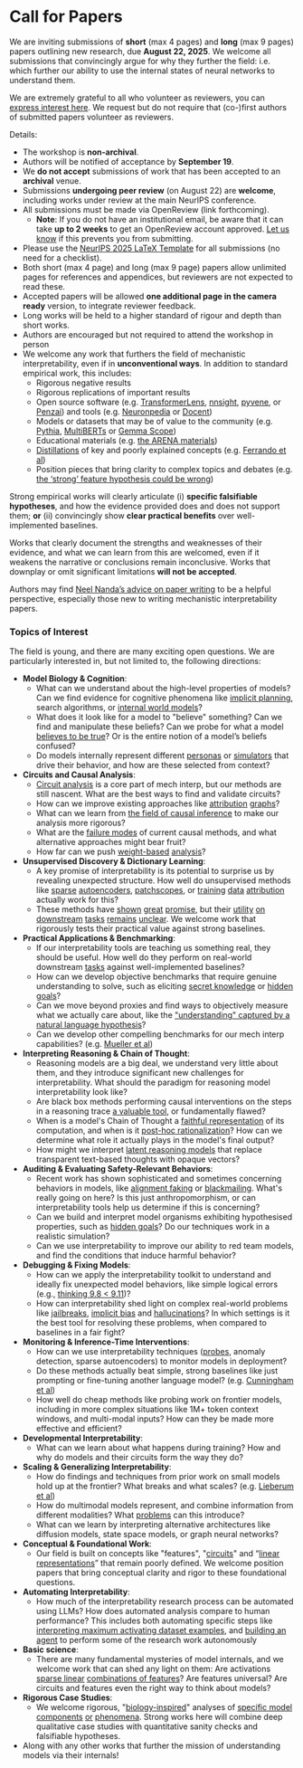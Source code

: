 # Call for Papers
We are inviting submissions of **short** (max 4 pages) and **long** (max 9 pages) papers outlining new research, due **August 22, 2025**. We welcome all submissions that convincingly argue for why they further the field: i.e. which further our ability to use the internal states of neural networks to understand them. 

We are extremely grateful to all who volunteer as reviewers, you can [express interest here](https://www.google.com/url?q=https://docs.google.com/forms/d/e/1FAIpQLSdiw1SJllzoTz_nqzDTzTOGb9DV3W_truQyh-WvYj_QGIi7Mg/viewform?usp%3Ddialog&sa=D&source=editors&ust=1752602850531350&usg=AOvVaw24YWs7L-b65M_XIev8z0Bq). We request but do not require that (co-)first authors of submitted papers volunteer as reviewers. 

Details: 
* The workshop is **non-archival**.
* Authors will be notified of acceptance by **September 19**.
* We **do not accept** submissions of work that has been accepted to an **archival** venue.
* Submissions **undergoing peer review** (on August 22) are **welcome**, including works under review at the main NeurIPS conference.
* All submissions must be made via OpenReview (link forthcoming).
  * **Note**: If you do not have an institutional email, be aware that it can take **up to 2 weeks** to get an OpenReview account approved. [Let us know](mailto:neurips2025@mechinterpworkshop.com) if this prevents you from submitting.
* Please use the [NeurIPS 2025 LaTeX Template](https://www.google.com/url?q=https://media.neurips.cc/Conferences/NeurIPS2025/Styles.zip&sa=D&source=editors&ust=1752602850533845&usg=AOvVaw2sFJdlEnlUSWp-esLyMydt) for all submissions (no need for a checklist).
* Both short (max 4 page) and long (max 9 page) papers allow unlimited pages for references and appendices, but reviewers are not expected to read these.
* Accepted papers will be allowed **one additional page in the camera ready** version, to integrate reviewer feedback.
* Long works will be held to a higher standard of rigour and depth than short works.
* Authors are encouraged but not required to attend the workshop in person
* We welcome any work that furthers the field of mechanistic interpretability, even if in **unconventional ways**. In addition to standard empirical work, this includes:
  * Rigorous negative results
  * Rigorous replications of important results
  * Open source software (e.g. [TransformerLens](https://www.google.com/url?q=https://github.com/neelnanda-io/TransformerLens&sa=D&source=editors&ust=1752602850535957&usg=AOvVaw1JWloJzmSgD4NO-U4B8lt_), [nnsight](https://www.google.com/url?q=https://github.com/ndif-team/nnsight&sa=D&source=editors&ust=1752602850536093&usg=AOvVaw3rV21LfgbxHOGhOScFMmZI), [pyvene](https://www.google.com/url?q=https://github.com/stanfordnlp/pyvene/tree/main/pyvene/models/mlp&sa=D&source=editors&ust=1752602850536229&usg=AOvVaw1nSD5x7Uh6_mdabgdGW_Mk), or [Penzai](https://www.google.com/url?q=https://github.com/google-deepmind/penzai&sa=D&source=editors&ust=1752602850536377&usg=AOvVaw0LUlqm7-b2pPAEMbkA-HUs)) and tools (e.g. [Neuronpedia](https://www.google.com/url?q=http://neuronpedia.org&sa=D&source=editors&ust=1752602850536550&usg=AOvVaw21uYR_qGy8eJ9iuzMn-nbR) or [Docent](https://www.google.com/url?q=https://transluce.org/introducing-docent&sa=D&source=editors&ust=1752602850536699&usg=AOvVaw0seJBqVoQEPAOeZwAbzEfH))
  * Models or datasets that may be of value to the community (e.g. [Pythia](https://www.google.com/url?q=https://arxiv.org/abs/2304.01373&sa=D&source=editors&ust=1752602850537020&usg=AOvVaw0OS_MdzZ7fWxojI7UCHdSZ), [MultiBERTs](https://www.google.com/url?q=https://arxiv.org/abs/2106.16163&sa=D&source=editors&ust=1752602850537138&usg=AOvVaw1bn7GAqGx43FNeUZ8Xo4XJ) or [Gemma Scope](https://www.google.com/url?q=https://arxiv.org/abs/2408.05147&sa=D&source=editors&ust=1752602850537284&usg=AOvVaw2iEg6e0v9tXZzXJbXtQLaW))
  * Educational materials (e.g. [the ARENA materials](https://www.google.com/url?q=https://arena3-chapter1-transformer-interp.streamlit.app/&sa=D&source=editors&ust=1752602850537542&usg=AOvVaw0N2nIifKt77r9x8_sDBW1u))
  * [Distillations](https://www.google.com/url?q=https://distill.pub/2017/research-debt/&sa=D&source=editors&ust=1752602850537709&usg=AOvVaw3XunSb0MBVw_9hfiWbVgGu) of key and poorly explained concepts (e.g. [Ferrando et al](https://www.google.com/url?q=https://arxiv.org/abs/2405.00208&sa=D&source=editors&ust=1752602850537899&usg=AOvVaw1HuIV-HrwN5Rjhw6eFfo8B))
  * Position pieces that bring clarity to complex topics and debates (e.g. [the ‘strong’ feature hypothesis could be wrong](https://www.google.com/url?q=https://www.alignmentforum.org/posts/tojtPCCRpKLSHBdpn/the-strong-feature-hypothesis-could-be-wrong&sa=D&source=editors&ust=1752602850538385&usg=AOvVaw0iSWBhTNCgjIh2Ufl78x31))

Strong empirical works will clearly articulate (i) **specific falsifiable hypotheses**, and how the evidence provided does and does not support them; **or** (ii) convincingly show **clear practical benefits** over well-implemented baselines. 

Works that clearly document the strengths and weaknesses of their evidence, and what we can learn from this are welcomed, even if it weakens the narrative or conclusions remain inconclusive. Works that downplay or omit significant limitations **will not be accepted**. 

Authors may find [Neel Nanda’s advice on paper writing](https://www.google.com/url?q=https://www.alignmentforum.org/posts/eJGptPbbFPZGLpjsp/highly-opinionated-advice-on-how-to-write-ml-papers&sa=D&source=editors&ust=1752602850540139&usg=AOvVaw1NGv5kKDsA_3QM0FW-SxeV) to be a helpful perspective, especially those new to writing mechanistic interpretability papers. 
### Topics of Interest
The field is young, and there are many exciting open questions. We are particularly interested in, but not limited to, the following directions: 
* **Model Biology & Cognition**:
  * What can we understand about the high-level properties of models? Can we find evidence for cognitive phenomena like [implicit planning](https://www.google.com/url?q=https://transformer-circuits.pub/2025/attribution-graphs/biology.html%23dives-poems&sa=D&source=editors&ust=1752602850541351&usg=AOvVaw1ggfql-GtRHFH9ugeoQ1FK), search algorithms, or [internal world models](https://www.google.com/url?q=https://arxiv.org/abs/2210.13382&sa=D&source=editors&ust=1752602850541674&usg=AOvVaw3Zw7aD7HIkCtHsfjOjMUAL)?
  * What does it look like for a model to "believe" something? Can we find and manipulate these beliefs? Can we probe for what a model [believes to be true](https://www.google.com/url?q=https://arxiv.org/abs/2310.06824&sa=D&source=editors&ust=1752602850542294&usg=AOvVaw21XudY3SP95QyjaFE3G3eb)? Or is the entire notion of a model’s beliefs confused?
  * Do models internally represent different [personas](https://www.google.com/url?q=https://arxiv.org/abs/2406.12094&sa=D&source=editors&ust=1752602850542701&usg=AOvVaw1iQt-vupYBW_4O0o-bw_Q_) or [simulators](https://www.google.com/url?q=https://www.nature.com/articles/s41586-023-06647-8&sa=D&source=editors&ust=1752602850542847&usg=AOvVaw31dALJSrXxz9UlT3zoR5-S) that drive their behavior, and how are these selected from context?
* **Circuits and Causal Analysis**:
  * [Circuit analysis](https://www.google.com/url?q=https://distill.pub/2020/circuits/zoom-in/&sa=D&source=editors&ust=1752602850543364&usg=AOvVaw1zNdJmkuUduaIbAcKV9T2p) is a core part of mech interp, but our methods are still nascent. What are the best ways to find and validate circuits?
  * How can we improve existing approaches like [attribution](https://www.google.com/url?q=https://arxiv.org/abs/2406.11944&sa=D&source=editors&ust=1752602850543961&usg=AOvVaw3MDE7Wm-fKplYJMQTcBFZ7) [graphs](https://www.google.com/url?q=https://transformer-circuits.pub/2025/attribution-graphs/methods.html&sa=D&source=editors&ust=1752602850544131&usg=AOvVaw11RB6C359Bvu98i0Kh_0p2)?
  * What can we learn from [the field of causal inference](https://www.google.com/url?q=https://arxiv.org/abs/2407.04690&sa=D&source=editors&ust=1752602850544389&usg=AOvVaw1LwuW74ebhT9TSNuYJRETN) to make our analysis more rigorous?
  * What are the [failure modes](https://www.google.com/url?q=https://arxiv.org/abs/2307.15771&sa=D&source=editors&ust=1752602850544669&usg=AOvVaw2sTk9kadrAo74kERbfJAPY) of current causal methods, and what alternative approaches might bear fruit?
  * How far can we push [weight-based](https://www.google.com/url?q=https://arxiv.org/abs/2301.05217&sa=D&source=editors&ust=1752602850545070&usg=AOvVaw2srJQPfB6eml6pKGOII3OC) [analysis](https://www.google.com/url?q=https://arxiv.org/abs/2410.08417&sa=D&source=editors&ust=1752602850545251&usg=AOvVaw0kOCixxoSNW-t8_wDWdvYJ)?
* **Unsupervised Discovery & Dictionary Learning**:
  * A key promise of interpretability is its potential to surprise us by revealing unexpected structure. How well do unsupervised methods like [sparse](https://www.google.com/url?q=https://arxiv.org/abs/2103.15949&sa=D&source=editors&ust=1752602850545902&usg=AOvVaw3nfoGJaf8E91pRVAIP0VS2) [autoencoders](https://www.google.com/url?q=https://transformer-circuits.pub/2023/monosemantic-features&sa=D&source=editors&ust=1752602850546075&usg=AOvVaw1HsL-8eboss6GZmLn9guLX), [patch](https://www.google.com/url?q=https://arxiv.org/abs/2401.06102&sa=D&source=editors&ust=1752602850546202&usg=AOvVaw17hYE4wrD9B7G7OgD8zQRd)[scopes](https://www.google.com/url?q=https://arxiv.org/abs/2403.10949v2&sa=D&source=editors&ust=1752602850546299&usg=AOvVaw3qiIOZrsSXbrMbMWHMUY37), or [training](https://www.google.com/url?q=https://proceedings.mlr.press/v70/koh17a?ref%3Dhttps://githubhelp.com&sa=D&source=editors&ust=1752602850546464&usg=AOvVaw3vqf2o32kir32s9R1_lYik) [data](https://www.google.com/url?q=https://arxiv.org/abs/2308.03296&sa=D&source=editors&ust=1752602850546597&usg=AOvVaw2JLT0xEOzxH26n4i5n2nUW) [attribution](https://www.google.com/url?q=https://arxiv.org/abs/2205.11482&sa=D&source=editors&ust=1752602850546718&usg=AOvVaw0k6MspHGYNpwMHLCPPFXHB) actually work for this?
  * These methods have [shown](https://www.google.com/url?q=https://transformer-circuits.pub/2024/scaling-monosemanticity/index.html&sa=D&source=editors&ust=1752602850547091&usg=AOvVaw2a0TzVsrvVci7rm1TUJEop) [great](https://www.google.com/url?q=https://transformer-circuits.pub/2025/attribution-graphs/biology.html&sa=D&source=editors&ust=1752602850547298&usg=AOvVaw24Qm4UG8giq1NZdsjoyDsh) [promise](https://www.google.com/url?q=https://arxiv.org/abs/2503.10965&sa=D&source=editors&ust=1752602850547478&usg=AOvVaw0QeJHxUxy6EDxCeKK-9f6Z), but their [utility](https://www.google.com/url?q=https://arxiv.org/abs/2502.16681&sa=D&source=editors&ust=1752602850547635&usg=AOvVaw0HgYAAueo8dnwtyz6CNBQT) [on](https://www.google.com/url?q=https://www.tilderesearch.com/blog/sieve&sa=D&source=editors&ust=1752602850547773&usg=AOvVaw3WN2q9suJlTXncp1Sp8ytn) [downstream](https://www.google.com/url?q=https://arxiv.org/abs/2501.17148&sa=D&source=editors&ust=1752602850547888&usg=AOvVaw13u0IBigzYOq07hZNNK3dJ) [tasks](https://www.google.com/url?q=https://transformer-circuits.pub/2024/features-as-classifiers/index.html&sa=D&source=editors&ust=1752602850548027&usg=AOvVaw32pzo3ku9yZHJG4qqKwuty) [remains](https://www.google.com/url?q=https://arxiv.org/abs/2502.04382&sa=D&source=editors&ust=1752602850548201&usg=AOvVaw3F0tsH1srqw7_q1zCIgr22) [unclear](https://www.google.com/url?q=https://www.alignmentforum.org/posts/4uXCAJNuPKtKBsi28/negative-results-for-saes-on-downstream-tasks&sa=D&source=editors&ust=1752602850548402&usg=AOvVaw0Xp6wGw4MJo4fp_yW8I5bE). We welcome work that rigorously tests their practical value against strong baselines.
* **Practical Applications & Benchmarking**:
  * If our interpretability tools are teaching us something real, they should be useful. How well do they perform on real-world downstream [tasks](https://www.google.com/url?q=https://www.lesswrong.com/posts/wGRnzCFcowRCrpX4Y/downstream-applications-as-validation-of-interpretability&sa=D&source=editors&ust=1752602850549196&usg=AOvVaw3Klt3zR1Gynyh0F_CVM3oU) against well-implemented baselines?
  * How can we develop objective benchmarks that require genuine understanding to solve, such as eliciting [secret knowledge](https://www.google.com/url?q=https://arxiv.org/abs/2505.14352&sa=D&source=editors&ust=1752602850549654&usg=AOvVaw0Vlr9Ucths5SOGxA-wT45S) or [hidden goals](https://www.google.com/url?q=https://arxiv.org/abs/2503.10965&sa=D&source=editors&ust=1752602850549775&usg=AOvVaw3Yv7_zwwjDY1BQb1oHEe7z)?
  * Can we move beyond proxies and find ways to objectively measure what we actually care about, like the ["understanding" captured by a natural language hypothesis](https://www.google.com/url?q=https://arxiv.org/abs/2502.04382&sa=D&source=editors&ust=1752602850550198&usg=AOvVaw2BmTuOCKKH2aRlDBOOKMVK)?
  * Can we develop other compelling benchmarks for our mech interp capabilities? (e.g. [Mueller et al](https://www.google.com/url?q=https://arxiv.org/abs/2504.13151&sa=D&source=editors&ust=1752602850550490&usg=AOvVaw3kpQ9gShpIimNa7ildr3RA))
* **Interpreting Reasoning & Chain of Thought**:
  * Reasoning models are a big deal, we understand very little about them, and they introduce significant new challenges for interpretability. What should the paradigm for reasoning model interpretability look like?
  * Are black box methods performing causal interventions on the steps in a reasoning trace [a valuable tool](https://www.google.com/url?q=https://arxiv.org/abs/2506.19143&sa=D&source=editors&ust=1752602850551373&usg=AOvVaw1F-41JU1OaHngdHD4mQ18N), or fundamentally flawed?
  * When is a model's Chain of Thought a [faithful representation](https://www.google.com/url?q=https://arxiv.org/abs/2305.04388&sa=D&source=editors&ust=1752602850551725&usg=AOvVaw3dgg-d9GrrztGzj0AZKHsT) of its computation, and when is it [post-hoc rationalization](https://www.google.com/url?q=https://arxiv.org/abs/2503.08679&sa=D&source=editors&ust=1752602850551942&usg=AOvVaw1uq6PFhs4QahqN5iiJa6tq)? How can we determine what role it actually plays in the model's final output?
  * How might we interpret [latent reasoning models](https://www.google.com/url?q=https://arxiv.org/abs/2412.06769&sa=D&source=editors&ust=1752602850552387&usg=AOvVaw3xqrb8BijR1dBkm-s2yqGT) that replace transparent text-based thoughts with opaque vectors?
* **Auditing & Evaluating Safety-Relevant Behaviors**:
  * Recent work has shown sophisticated and sometimes concerning behaviors in models, like [alignment faking](https://www.google.com/url?q=https://arxiv.org/abs/2412.14093&sa=D&source=editors&ust=1752602850553117&usg=AOvVaw2kMw0pHpzNeJ7mQBkNr3zh) or [blackmailing](https://www.google.com/url?q=https://www.anthropic.com/research/agentic-misalignment&sa=D&source=editors&ust=1752602850553398&usg=AOvVaw041YFi_jtc3Kb9qiq46WCF). What's really going on here? Is this just anthropomorphism, or can interpretability tools help us determine if this is concerning?
  * Can we build and interpret model organisms exhibiting hypothesised properties, such as [hidden goals](https://www.google.com/url?q=https://arxiv.org/abs/2503.10965&sa=D&source=editors&ust=1752602850554063&usg=AOvVaw3bOiDPLSLQk0ZcM4uGBH2F)? Do our techniques work in a realistic simulation?
  * Can we use interpretability to improve our ability to red team models, and find the conditions that induce harmful behavior?
* **Debugging & Fixing Models**:
  * How can we apply the interpretability toolkit to understand and ideally fix unexpected model behaviors, like simple logical errors (e.g., [thinking 9.8 < 9.11](https://www.google.com/url?q=https://transluce.org/observability-interface&sa=D&source=editors&ust=1752602850555107&usg=AOvVaw12EHTkY70z8Ii1PC6Mcv7X))?
  * How can interpretability shed light on complex real-world problems like [jailbreaks](https://www.google.com/url?q=https://transformer-circuits.pub/2025/attribution-graphs/biology.html%23dives-jailbreak&sa=D&source=editors&ust=1752602850555477&usg=AOvVaw3eUIaPunaShIgpr-rCXLBC), [implicit bias](https://www.google.com/url?q=https://arxiv.org/abs/2506.10922&sa=D&source=editors&ust=1752602850555632&usg=AOvVaw0GKDzCSm1vXGtQIc_IDgKn) and [hallucinations](https://www.google.com/url?q=https://arxiv.org/abs/2411.14257&sa=D&source=editors&ust=1752602850555762&usg=AOvVaw04z4C7tz0rN1nyBd4ZHVVF)? In which settings is it the best tool for resolving these problems, when compared to baselines in a fair fight?
* **Monitoring & Inference-Time Interventions**:
  * How can we use interpretability techniques ([probes](https://www.google.com/url?q=https://arxiv.org/abs/2102.12452&sa=D&source=editors&ust=1752602850556425&usg=AOvVaw3COCGJGJRbBNXE7ppFYKyL), anomaly detection, sparse autoencoders) to monitor models in deployment?
  * Do these methods actually beat simple, strong baselines like just prompting or fine-tuning another language model? (e.g. [Cunningham et al](https://www.google.com/url?q=https://alignment.anthropic.com/2025/cheap-monitors/&sa=D&source=editors&ust=1752602850556922&usg=AOvVaw0KEOxruEv6ub7XbovMEwRm))
  * How well do cheap methods like probing work on frontier models, including in more complex situations like 1M+ token context windows, and multi-modal inputs? How can they be made more effective and efficient?
* **Developmental Interpretability**:
  * What can we learn about what happens during training? How and why do models and their circuits form the way they do?
* **Scaling & Generalizing Interpretability**:
  * How do findings and techniques from prior work on small models hold up at the frontier? What breaks and what scales? (e.g. [Lieberum et al](https://www.google.com/url?q=https://arxiv.org/abs/2307.09458&sa=D&source=editors&ust=1752602850558465&usg=AOvVaw2XTdMP7w7K5dayTuGbhgFn))
  * How do multimodal models represent, and combine information from different modalities? What [problems](https://www.google.com/url?q=https://openreview.net/pdf?id%3DVUhRdZp8ke&sa=D&source=editors&ust=1752602850558797&usg=AOvVaw0q12gMlDMfVcCKllOOYnc6) can this introduce?
  * What can we learn by interpreting alternative architectures like diffusion models, state space models, or graph neural networks?
* **Conceptual & Foundational Work**:
  * Our field is built on concepts like "features", "[circuits](https://www.google.com/url?q=https://distill.pub/2020/circuits/zoom-in/&sa=D&source=editors&ust=1752602850559603&usg=AOvVaw030cBZzE3oBzU_VmLccHkA)" and “[linear representations](https://www.google.com/url?q=https://transformer-circuits.pub/2024/july-update/index.html%23linear-representations&sa=D&source=editors&ust=1752602850559901&usg=AOvVaw2QGiZWzFTIbwzrV1sOR6I3)” that remain poorly defined. We welcome position papers that bring conceptual clarity and rigor to these foundational questions.
* **Automating Interpretability**:
  * How much of the interpretability research process can be automated using LLMs? How does automated analysis compare to human performance? This includes both automating specific steps like [interpreting maximum activating dataset examples](https://www.google.com/url?q=https://openaipublic.blob.core.windows.net/neuron-explainer/paper/index.html&sa=D&source=editors&ust=1752602850560990&usg=AOvVaw1qIy7qM7P6LUFEI-teiLll), and [building an agent](https://www.google.com/url?q=https://arxiv.org/abs/2404.14394&sa=D&source=editors&ust=1752602850561206&usg=AOvVaw1MeRJRl_t6_Pk-b9nRCBUo) to perform some of the research work autonomously
* **Basic science**:
  * There are many fundamental mysteries of model internals, and we welcome work that can shed any light on them: Are activations [sparse linear](https://www.google.com/url?q=https://arxiv.org/abs/1601.03764&sa=D&source=editors&ust=1752602850561897&usg=AOvVaw2O3bdO_0p2qZL8R4Ic2YUk) [combinations of features](https://www.google.com/url?q=https://transformer-circuits.pub/2022/toy_model/index.html&sa=D&source=editors&ust=1752602850562082&usg=AOvVaw1MDF7krJ3QewgkWjJRORZr)? Are features universal? Are circuits and features even the right way to think about models?
* **Rigorous Case Studies**:
  * We welcome rigorous, "[biology-inspired](https://www.google.com/url?q=https://distill.pub/2020/circuits/curve-circuits/&sa=D&source=editors&ust=1752602850562698&usg=AOvVaw25a7WKLoy1GiFpnGZbBUKz)" analyses of [specific model](https://www.google.com/url?q=https://arxiv.org/abs/2310.04625&sa=D&source=editors&ust=1752602850562864&usg=AOvVaw0cLOdWJ6bj-ZEZAYMAtH9a) [components](https://www.google.com/url?q=https://transformer-circuits.pub/2024/scaling-monosemanticity/index.html&sa=D&source=editors&ust=1752602850563025&usg=AOvVaw106vc1hq4UpbTpziAPjYWl) [or](https://www.google.com/url?q=https://arxiv.org/abs/2305.01610&sa=D&source=editors&ust=1752602850563139&usg=AOvVaw2-sl9Ls_-AcBubVM5_dBKH) [phenomena](https://www.google.com/url?q=https://arxiv.org/abs/2306.09346&sa=D&source=editors&ust=1752602850563317&usg=AOvVaw33K9laP_jYkdz7LUVY5qbZ). Strong works here will combine deep qualitative case studies with quantitative sanity checks and falsifiable hypotheses.
* Along with any other works that further the mission of understanding models via their internals!